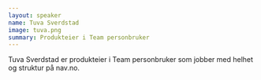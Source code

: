 ```yaml
---
layout: speaker
name: Tuva Sverdstad
image: tuva.png
summary: Produkteier i Team personbruker
---
```

Tuva Sverdstad er produkteier i Team personbruker som jobber med helhet og struktur på nav.no.
